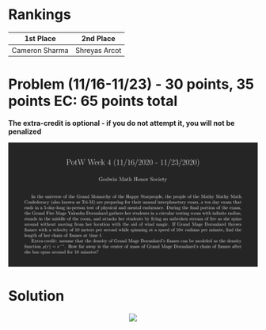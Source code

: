 # Rankings

|**1st Place**|**2nd Place**|
|----|----|
|Cameron Sharma|Shreyas Arcot|

# Problem (11/16-11/23) - 30 points, 35 points EC: 65 points total
__The extra-credit is optional - if you do not attempt it, you will not be penalized__ 
<p align="center"><img src="https://raw.githubusercontent.com/GodwinMHS/godwinmhs.github.io/main/images/w4p_b.jpg?raw=true"/></p>

# Solution
<p align="center"><img src="https://raw.githubusercontent.com/GodwinMHS/godwinmhs.github.io/main/images/w4s_b.jpg?raw=true"/></p>
